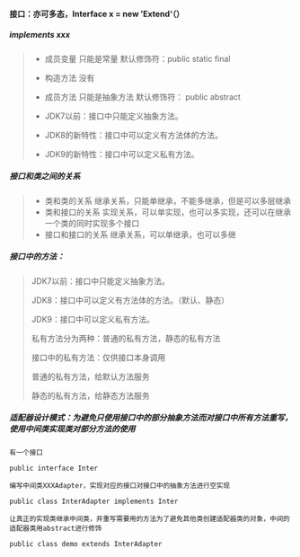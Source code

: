#### 接口：亦可多态，Interface x = new ’Extend‘（）

##### implements xxx

> - 成员变量
>   只能是常量
>   默认修饰符：public static final
> - 构造方法
>   没有
> - 成员方法
>   只能是抽象方法
>   默认修饰符： public abstract
>
> - JDK7以前：接口中只能定义抽象方法。
>
> - JDK8的新特性：接口中可以定义有方法体的方法。
> - JDK9的新特性：接口中可以定义私有方法。

##### 接口和类之间的关系

> - ﻿﻿类和类的关系
>     继承关系，只能单继承，不能多继承，但是可以多层继承
> - ﻿﻿类和接口的关系
>     实现关系，可以单实现，也可以多实现，还可以在继承一个类的同时实现多个接口
> - ﻿﻿接口和接口的关系
>     继承关系，可以单继承，也可以多继

##### 接口中的方法：

> JDK7以前：接口中只能定义抽象方法。
>
> ﻿﻿﻿JDK8：接口中可以定义有方法体的方法。（默认、静态）
>
> JDK9：接口中可以定义私有方法。
>
> 
>
> 私有方法分为两种：普通的私有方法，静态的私有方法
>
> 接口中的私有方法：仅供接口本身调用
>
> 普通的私有方法，给默认方法服务
>
> 静态的私有方法，给静态方法服务

##### 适配器设计模式：为避免只使用接口中的部分抽象方法而对接口中所有方法重写，使用中间类实现类对部分方法的使用

```
有一个接口

public interface Inter

编写中间类XXXAdapter，实现对应的接口对接口中的抽象方法进行空实现

public class InterAdapter implements Inter

让真正的实现类继承中间类，并重写需要用的方法为了避免其他类创建适配器类的对象，中间的适配器类用abstract进行修饰

public class demo extends InterAdapter
```

